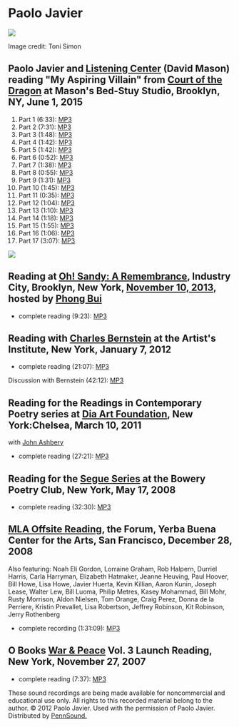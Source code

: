 Paolo Javier
============

![](http://media.sas.upenn.edu/pennsound/authors/Javier/paolo_2015.jpg)

Image credit: Toni Simon


Paolo Javier and [Listening Center](http://listening-center.com/) (David Mason) reading "My Aspiring Villain" from <span class="title">[Court of the Dragon](http://www.nightboat.org/title/court-dragon)</span> at Mason's Bed-Stuy Studio, Brooklyn, NY, June 1, 2015
-----------------------------------------------------------------------------------------------------------------------------------------------------------------------------------------------------------------------------------------------------------------------

1.  Part 1 (6:33): [MP3](https://media.sas.upenn.edu/pennsound/authors/Javier/Court-of-the-Dragon_6-1-15/Javier-Paolo_and_Listening-Center_01_My-Aspiring-Villain_from-Court-of-the-Dragon_6-1-15.mp3)
2.  Part 2 (7:31): [MP3](https://media.sas.upenn.edu/pennsound/authors/Javier/Court-of-the-Dragon_6-1-15/Javier-Paolo_and_Listening-Center_02_My-Aspiring-Villain_from-Court-of-the-Dragon_6-1-15.mp3)
3.  Part 3 (1:48): [MP3](https://media.sas.upenn.edu/pennsound/authors/Javier/Court-of-the-Dragon_6-1-15/Javier-Paolo_and_Listening-Center_03_My-Aspiring-Villain_from-Court-of-the-Dragon_6-1-15.mp3)
4.  Part 4 (1:42): [MP3](https://media.sas.upenn.edu/pennsound/authors/Javier/Court-of-the-Dragon_6-1-15/Javier-Paolo_and_Listening-Center_04_My-Aspiring-Villain_from-Court-of-the-Dragon_6-1-15.mp3)
5.  Part 5 (1:42): [MP3](https://media.sas.upenn.edu/pennsound/authors/Javier/Court-of-the-Dragon_6-1-15/Javier-Paolo_and_Listening-Center_05_My-Aspiring-Villain_from-Court-of-the-Dragon_6-1-15.mp3)
6.  Part 6 (0:52): [MP3](https://media.sas.upenn.edu/pennsound/authors/Javier/Court-of-the-Dragon_6-1-15/Javier-Paolo_and_Listening-Center_06_My-Aspiring-Villain_from-Court-of-the-Dragon_6-1-15.mp3)
7.  Part 7 (1:38): [MP3](https://media.sas.upenn.edu/pennsound/authors/Javier/Court-of-the-Dragon_6-1-15/Javier-Paolo_and_Listening-Center_07_My-Aspiring-Villain_from-Court-of-the-Dragon_6-1-15.mp3)
8.  Part 8 (0:55): [MP3](https://media.sas.upenn.edu/pennsound/authors/Javier/Court-of-the-Dragon_6-1-15/Javier-Paolo_and_Listening-Center_08_My-Aspiring-Villain_from-Court-of-the-Dragon_6-1-15.mp3)
9.  Part 9 (1:31): [MP3](https://media.sas.upenn.edu/pennsound/authors/Javier/Court-of-the-Dragon_6-1-15/Javier-Paolo_and_Listening-Center_09_My-Aspiring-Villain_from-Court-of-the-Dragon_6-1-15.mp3)
10. Part 10 (1:45): [MP3](https://media.sas.upenn.edu/pennsound/authors/Javier/Court-of-the-Dragon_6-1-15/Javier-Paolo_and_Listening-Center_10_My-Aspiring-Villain_from-Court-of-the-Dragon_6-1-15.mp3)
11. Part 11 (0:35): [MP3](https://media.sas.upenn.edu/pennsound/authors/Javier/Court-of-the-Dragon_6-1-15/Javier-Paolo_and_Listening-Center_11_My-Aspiring-Villain_from-Court-of-the-Dragon_6-1-15.mp3)
12. Part 12 (1:04): [MP3](https://media.sas.upenn.edu/pennsound/authors/Javier/Court-of-the-Dragon_6-1-15/Javier-Paolo_and_Listening-Center_12_My-Aspiring-Villain_from-Court-of-the-Dragon_6-1-15.mp3)
13. Part 13 (1:10): [MP3](https://media.sas.upenn.edu/pennsound/authors/Javier/Court-of-the-Dragon_6-1-15/Javier-Paolo_and_Listening-Center_13_My-Aspiring-Villain_from-Court-of-the-Dragon_6-1-15.mp3)
14. Part 14 (1:18): [MP3](https://media.sas.upenn.edu/pennsound/authors/Javier/Court-of-the-Dragon_6-1-15/Javier-Paolo_and_Listening-Center_14_My-Aspiring-Villain_from-Court-of-the-Dragon_6-1-15.mp3)
15. Part 15 (1:55): [MP3](https://media.sas.upenn.edu/pennsound/authors/Javier/Court-of-the-Dragon_6-1-15/Javier-Paolo_and_Listening-Center_15_My-Aspiring-Villain_from-Court-of-the-Dragon_6-1-15.mp3)
16. Part 16 (1:06): [MP3](https://media.sas.upenn.edu/pennsound/authors/Javier/Court-of-the-Dragon_6-1-15/Javier-Paolo_and_Listening-Center_16_My-Aspiring-Villain_from-Court-of-the-Dragon_6-1-15.mp3)
17. Part 17 (3:07): [MP3](https://media.sas.upenn.edu/pennsound/authors/Javier/Court-of-the-Dragon_6-1-15/Javier-Paolo_and_Listening-Center_17_My-Aspiring-Villain_from-Court-of-the-Dragon_6-1-15.mp3)

[![](https://media.sas.upenn.edu/pennsound/authors/Javier/Court-of-the-Dragon_6-1-15/th-cotd_cover.jpg)](https://media.sas.upenn.edu/pennsound/authors/Javier/Court-of-the-Dragon_6-1-15/cotd_cover.jpg)

  

Reading at [Oh! Sandy: A Remembrance](Oh-Sandy.php), Industry City, Brooklyn, New York, [November 10, 2013](http://cometogethersandy.com/events/poetry-reading), hosted by [Phong Bui](http://artonair.org/person/phong-bui)
----------------------------------------------------------------------------------------------------------------------------------------------------------------------------------------------------------------------------

-   complete reading (9:23): [MP3](http://media.sas.upenn.edu/pennsound/groups/Oh-Sandy/Javier-Paolo_02_Reading_Oh-Sandy-A-Remembrance_Brooklyn-NY_11-10-13.mp3)

Reading with [Charles Bernstein](Bernstein.html) at the Artist's Institute, New York, January 7, 2012
-----------------------------------------------------------------------------------------------------

-   complete reading (21:07): [MP3](http://media.sas.upenn.edu/pennsound/authors/Javier/Javier-Paolo_Artists-Institute-NYC_1-7-12.mp3)

  
Discussion with Bernstein (42:12): [MP3](http://media.sas.upenn.edu/pennsound/authors/Bernstein/Artists-Institute/Bernstein_Charles-Paolo_Javier_Discussion_NYC_1-7-12.mp3)  

Reading for the Readings in Contemporary Poetry series at [Dia Art Foundation](http://writing.upenn.edu/pennsound/x/Dia.php), New York:Chelsea, March 10, 2011
--------------------------------------------------------------------------------------------------------------------------------------------------------------

with [John Ashbery](http://writing.upenn.edu/pennsound/x/Dia.php#3-10-11)

-   complete reading (27:21): [MP3](http://media.sas.upenn.edu/pennsound/groups/Dia/Javier_Paolo_Dia-NYC_3-10-11.mp3)

  

Reading for the [Segue Series](Segue-BPC.php) at the Bowery Poetry Club, New York, May 17, 2008
-----------------------------------------------------------------------------------------------

-   complete reading (32:30): [MP3](http://media.sas.upenn.edu/pennsound/authors/Javier/Javier-Paolo_Segue-Series_BPC_05-17-08.mp3)

[MLA Offsite Reading](MLA-Offsite.php), the Forum, Yerba Buena Center for the Arts, San Francisco, December 28, 2008
--------------------------------------------------------------------------------------------------------------------

Also featuring: Noah Eli Gordon, Lorraine Graham, Rob Halpern, Durriel Harris, Carla Harryman, Elizabeth Hatmaker, Jeanne Heuving, Paul Hoover, Bill Howe, Lisa Howe, Javier Huerta, Kevin Killian, Aaron Kunin, Joseph Lease, Walter Lew, Bill Luoma, Philip Metres, Kasey Mohammad, Bill Mohr, Rusty Morrison, Aldon Nielsen, Tom Orange, Craig Perez, Donna de la Perriere, Kristin Prevallet, Lisa Robertson, Jeffrey Robinson, Kit Robinson, Jerry Rothenberg

-   complete recording (1:31:09): [MP3](http://media.sas.upenn.edu/pennsound/groups/MLA-Offsite-2008/MLA-Off-Site-Reading_SF_12-28-08.mp3)

O Books [War & Peace](War-and-Peace.php) Vol. 3 Launch Reading, New York, November 27, 2007
-------------------------------------------------------------------------------------------

-   complete reading (7:37): [MP3](http://media.sas.upenn.edu/pennsound/groups/Peace-on-A/War-and-Peace/Javier-Paolo_War-and-Peace_Peace-on-A_11-07.mp3)

These sound recordings are being made available for noncommercial and educational use only.
All rights to this recorded material belong to the author. © 2012 Paolo Javier.
Used with the permission of Paolo Javier. Distributed by [PennSound.](../index.html)
